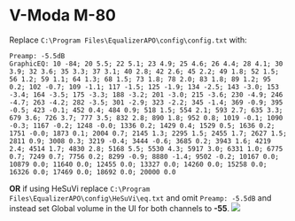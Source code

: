 # V-Moda M-80
Replace `C:\Program Files\EqualizerAPO\config\config.txt` with:
```
Preamp: -5.5dB
GraphicEQ: 10 -84; 20 5.5; 22 5.1; 23 4.9; 25 4.6; 26 4.4; 28 4.1; 30 3.9; 32 3.6; 35 3.3; 37 3.1; 40 2.8; 42 2.6; 45 2.2; 49 1.8; 52 1.5; 56 1.2; 59 1.1; 64 1.3; 68 1.5; 73 1.8; 78 2.0; 83 1.8; 89 1.2; 95 0.2; 102 -0.7; 109 -1.1; 117 -1.5; 125 -1.9; 134 -2.5; 143 -3.0; 153 -3.4; 164 -3.5; 175 -3.3; 188 -3.2; 201 -3.0; 215 -3.6; 230 -4.9; 246 -4.7; 263 -4.2; 282 -3.5; 301 -2.9; 323 -2.2; 345 -1.4; 369 -0.9; 395 -0.5; 423 -0.1; 452 0.4; 484 0.9; 518 1.5; 554 2.1; 593 2.7; 635 3.3; 679 3.6; 726 3.7; 777 3.5; 832 2.8; 890 1.8; 952 0.8; 1019 -0.1; 1090 -0.3; 1167 -0.2; 1248 -0.0; 1336 0.2; 1429 0.4; 1529 0.5; 1636 0.2; 1751 -0.0; 1873 0.1; 2004 0.7; 2145 1.3; 2295 1.5; 2455 1.7; 2627 1.5; 2811 0.9; 3008 0.3; 3219 -0.4; 3444 -0.6; 3685 0.2; 3943 1.6; 4219 2.4; 4514 1.7; 4830 2.8; 5168 5.5; 5530 4.3; 5917 3.0; 6331 1.0; 6775 0.7; 7249 0.7; 7756 0.2; 8299 -0.9; 8880 -1.4; 9502 -0.2; 10167 0.0; 10879 0.0; 11640 0.0; 12455 0.0; 13327 0.0; 14260 0.0; 15258 0.0; 16326 0.0; 17469 0.0; 18692 0.0; 20000 0.0
```
**OR** if using HeSuVi replace `C:\Program Files\EqualizerAPO\config\HeSuVi\eq.txt` and omit `Preamp: -5.5dB` and instead set Global volume in the UI for both channels to **-55**.
![](https://raw.githubusercontent.com/jaakkopasanen/AutoEq/master/results/Sonoma%20Model%20One/innerfidelity/onear/V-Moda%20M-80/V-Moda%20M-80.png)